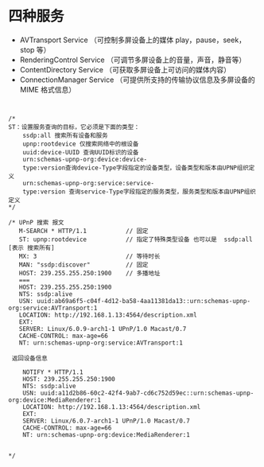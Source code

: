 # 四种服务
* AVTransport Service （可控制多屏设备上的媒体 play，pause，seek，stop 等）
* RenderingControl Service （可调节多屏设备上的音量，声音，静音等）
* ContentDirectory Service （可获取多屏设备上可访问的媒体内容）
* ConnectionManager Service （可提供所支持的传输协议信息及多屏设备的 MIME 格式信息）


```shell


/*
ST：设置服务查询的目标，它必须是下面的类型：
	ssdp:all 搜索所有设备和服务
	upnp:rootdevice 仅搜索网络中的根设备
	uuid:device-UUID 查询UUID标识的设备
	urn:schemas-upnp-org:device:device-
	type:version查询device-Type字段指定的设备类型，设备类型和版本由UPNP组织定义
	urn:schemas-upnp-org:service:service-
	type:version 查询service-Type字段指定的服务类型，服务类型和版本由UPNP组织定义
*/

/* UPnP 搜索 报文
   M-SEARCH * HTTP/1.1           // 固定
   ST: upnp:rootdevice			 // 指定了特殊类型设备 也可以是  ssdp:all [表示 搜索所有]
   MX: 3						 // 等待时长
   MAN: "ssdp:discover" 		 // 固定
   HOST: 239.255.255.250:1900    // 多播地址
   ===
   HOST: 239.255.255.250:1900
   NTS: ssdp:alive
   USN: uuid:ab69a6f5-c04f-4d12-ba58-4aa11381da13::urn:schemas-upnp-org:service:AVTransport:1
   LOCATION: http://192.168.1.13:4564/description.xml
   EXT:
   SERVER: Linux/6.0.9-arch1-1 UPnP/1.0 Macast/0.7
   CACHE-CONTROL: max-age=66
   NT: urn:schemas-upnp-org:service:AVTransport:1

 返回设备信息

	NOTIFY * HTTP/1.1
	HOST: 239.255.255.250:1900
	NTS: ssdp:alive
	USN: uuid:a11d2b86-60c2-42f4-9ab7-cd6c752d59ec::urn:schemas-upnp-org:device:MediaRenderer:1
	LOCATION: http://192.168.1.13:4564/description.xml
	EXT:
	SERVER: Linux/6.0.7-arch1-1 UPnP/1.0 Macast/0.7
	CACHE-CONTROL: max-age=66
	NT: urn:schemas-upnp-org:device:MediaRenderer:1


*/
```